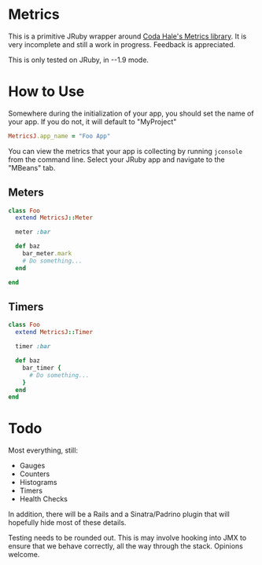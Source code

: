 # Metrics

This is a primitive JRuby wrapper around [Coda Hale's Metrics library](https://github.com/codahale/metrics). It is very incomplete and still a work in progress. Feedback is appreciated.

This is only tested on JRuby, in --1.9 mode.

# How to Use

Somewhere during the initialization of your app, you should set the name of your app. If you do not, it will default to "MyProject"

```ruby
MetricsJ.app_name = "Foo App"
```

You can view the metrics that your app is collecting by running `jconsole` from the command line. Select your JRuby app and navigate to the "MBeans" tab.

## Meters

```ruby
class Foo
  extend MetricsJ::Meter

  meter :bar

  def baz
    bar_meter.mark
    # Do something...
  end

end
```

## Timers

```ruby
class Foo
  extend MetricsJ::Timer

  timer :bar

  def baz
    bar_timer {
      # Do something...
    }
  end
end
```

# Todo

Most everything, still:

- Gauges
- Counters
- Histograms
- Timers
- Health Checks

In addition, there will be a Rails and a Sinatra/Padrino plugin that will hopefully hide most of these details.

Testing needs to be rounded out. This is may involve hooking into JMX to ensure that we behave correctly, all the way through the stack. Opinions welcome.
